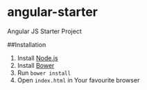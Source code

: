 # angular-starter
Angular JS Starter Project

##Installation
1. Install [Node.js](https://nodejs.org)
2. Install [Bower](http://bower.io/)
3. Run `bower install`
4. Open `index.html` in Your favourite browser


